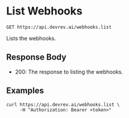 # List Webhooks

```http
GET https://api.devrev.ai/webhooks.list
```

Lists the webhooks.



## Response Body

- 200: The response to listing the webhooks.

## Examples

```shell
curl https://api.devrev.ai/webhooks.list \
     -H "Authorization: Bearer <token>"
```